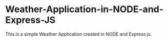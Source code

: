 # Weather-Application-in-NODE-and-Express-JS
This is a simple Weather Application created in NODE and Express js.
